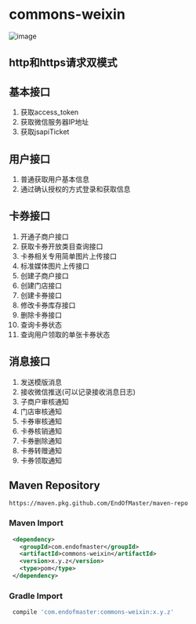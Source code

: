 # commons-weixin
![image](https://img.shields.io/badge/maven-1.0.4-green.svg)
## http和https请求双模式
## 基本接口
1. 获取access_token
2. 获取微信服务器IP地址
3. 获取jsapiTicket
## 用户接口
1. 普通获取用户基本信息
2. 通过确认授权的方式登录和获取信息
## 卡券接口
1. 开通子商户接口
2. 获取卡券开放类目查询接口
3. 卡券相关专用简单图片上传接口
4. 标准媒体图片上传接口
5. 创建子商户接口
6. 创建门店接口
7. 创建卡券接口
8. 修改卡券库存接口
9. 删除卡券接口
10. 查询卡券状态
11. 查询用户领取的单张卡券状态
## 消息接口
1. 发送模版消息
2. 接收微信推送(可以记录接收消息日志)
3. 子商户审核通知
4. 门店审核通知
5. 卡券审核通知
6. 卡券核销通知
7. 卡券删除通知
8. 卡券转赠通知
9. 卡券领取通知

## Maven Repository
    https://maven.pkg.github.com/EndOfMaster/maven-repo
### Maven Import

```xml
 <dependency>
   <groupId>com.endofmaster</groupId>
   <artifactId>commons-weixin</artifactId>
   <version>x.y.z</version>
   <type>pom</type>
 </dependency>
```
### Gradle Import
```groovy
 compile 'com.endofmaster:commons-weixin:x.y.z'
```